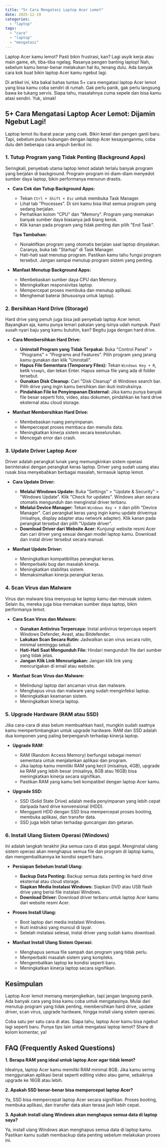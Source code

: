```yaml
---
title: "5+ Cara Mengatasi Laptop Acer Lemot"
date: 2025-12-19
categories: 
  - "laptop"
tags: 
  - "cara"
  - "laptop"
  - "mengatasi"
---
```


Laptop Acer kamu lemot? Pasti bikin frustrasi, kan? Lagi asyik kerja atau main game, eh, tiba-tiba ngelag. Rasanya pengen banting laptop! Nah, sebelum kamu benar-benar melakukan hal itu, tenang dulu. Ada banyak cara kok buat bikin laptop Acer kamu ngebut lagi.

Di artikel ini, kita bakal bahas tuntas 5+ cara mengatasi laptop Acer lemot yang bisa kamu coba sendiri di rumah. Gak perlu panik, gak perlu langsung bawa ke tukang servis. Siapa tahu, masalahnya cuma sepele dan bisa kamu atasi sendiri. Yuk, simak!

## 5+ Cara Mengatasi Laptop Acer Lemot: Dijamin Ngebut Lagi!

Laptop lemot itu ibarat pacar yang cuek. Bikin kesel dan pengen ganti baru. Tapi, sebelum putus hubungan dengan laptop Acer kesayanganmu, coba dulu deh beberapa cara ampuh berikut ini.

### 1\. Tutup Program yang Tidak Penting (Background Apps)

Seringkali, penyebab utama laptop lemot adalah terlalu banyak program yang berjalan di background. Program-program ini diam-diam menyedot sumber daya laptop, bikin performanya menurun drastis.

- **Cara Cek dan Tutup Background Apps:**
    
    - Tekan `Ctrl + Shift + Esc` untuk membuka Task Manager.
    - Lihat tab "Processes". Di sini kamu bisa lihat semua program yang sedang berjalan.
    - Perhatikan kolom "CPU" dan "Memory". Program yang memakan banyak sumber daya biasanya jadi biang kerok.
    - Klik kanan pada program yang tidak penting dan pilih "End Task".
    
    **Tips Tambahan:**
    
    - Nonaktifkan program yang otomatis berjalan saat laptop dinyalakan. Caranya, buka tab "Startup" di Task Manager.
    - Hati-hati saat menutup program. Pastikan kamu tahu fungsi program tersebut. Jangan sampai menutup program sistem yang penting.
- **Manfaat Menutup Background Apps:**
    
    - Membebaskan sumber daya CPU dan Memory.
    - Meningkatkan responsivitas laptop.
    - Mempercepat proses membuka dan menutup aplikasi.
    - Menghemat baterai (khususnya untuk laptop).

### 2\. Bersihkan Hard Drive (Storage)

Hard drive yang penuh juga bisa jadi penyebab laptop Acer lemot. Bayangkan aja, kamu punya lemari pakaian yang isinya udah numpuk. Pasti susah nyari baju yang kamu butuhin, kan? Begitu juga dengan hard drive.

- **Cara Membersihkan Hard Drive:**
    
    - **Uninstall Program yang Tidak Terpakai:** Buka "Control Panel" > "Programs" > "Programs and Features". Pilih program yang jarang kamu gunakan dan klik "Uninstall".
    - **Hapus File Sementara (Temporary Files):** Tekan `Windows Key + R`, ketik `%temp%`, dan tekan Enter. Hapus semua file yang ada di folder tersebut.
    - **Gunakan Disk Cleanup:** Cari "Disk Cleanup" di Windows search bar. Pilih drive yang ingin kamu bersihkan dan ikuti instruksinya.
    - **Pindahkan File ke Penyimpanan Eksternal:** Jika kamu punya banyak file besar seperti foto, video, atau dokumen, pindahkan ke hard drive eksternal atau cloud storage.
- **Manfaat Membersihkan Hard Drive:**
    
    - Membebaskan ruang penyimpanan.
    - Mempercepat proses membaca dan menulis data.
    - Meningkatkan kinerja sistem secara keseluruhan.
    - Mencegah error dan crash.

### 3\. Update Driver Laptop Acer

Driver adalah perangkat lunak yang memungkinkan sistem operasi berinteraksi dengan perangkat keras laptop. Driver yang sudah usang atau rusak bisa menyebabkan berbagai masalah, termasuk laptop lemot.

- **Cara Update Driver:**
    
    - **Melalui Windows Update:** Buka "Settings" > "Update & Security" > "Windows Update". Klik "Check for updates". Windows akan secara otomatis mengunduh dan menginstal driver terbaru.
    - **Melalui Device Manager:** Tekan `Windows Key + X` dan pilih "Device Manager". Cari perangkat keras yang ingin kamu update drivernya (misalnya, display adapter atau network adapter). Klik kanan pada perangkat tersebut dan pilih "Update driver".
    - **Download Driver dari Website Acer:** Kunjungi website resmi Acer dan cari driver yang sesuai dengan model laptop kamu. Download dan instal driver tersebut secara manual.
- **Manfaat Update Driver:**
    
    - Meningkatkan kompatibilitas perangkat keras.
    - Memperbaiki bug dan masalah kinerja.
    - Meningkatkan stabilitas sistem.
    - Memaksimalkan kinerja perangkat keras.

### 4\. Scan Virus dan Malware

Virus dan malware bisa menyusup ke laptop kamu dan merusak sistem. Selain itu, mereka juga bisa memakan sumber daya laptop, bikin performanya lemot.

- **Cara Scan Virus dan Malware:**
    
    - **Gunakan Antivirus Terpercaya:** Instal antivirus terpercaya seperti Windows Defender, Avast, atau Bitdefender.
    - **Lakukan Scan Secara Rutin:** Jadwalkan scan virus secara rutin, minimal seminggu sekali.
    - **Hati-Hati Saat Mengunduh File:** Hindari mengunduh file dari sumber yang tidak jelas.
    - **Jangan Klik Link Mencurigakan:** Jangan klik link yang mencurigakan di email atau website.
- **Manfaat Scan Virus dan Malware:**
    
    - Melindungi laptop dari ancaman virus dan malware.
    - Menghapus virus dan malware yang sudah menginfeksi laptop.
    - Meningkatkan keamanan sistem.
    - Meningkatkan kinerja laptop.

### 5\. Upgrade Hardware (RAM atau SSD)

Jika cara-cara di atas belum membuahkan hasil, mungkin sudah saatnya kamu mempertimbangkan untuk upgrade hardware. RAM dan SSD adalah dua komponen yang paling berpengaruh terhadap kinerja laptop.

- **Upgrade RAM:**
    
    - RAM (Random Access Memory) berfungsi sebagai memori sementara untuk menjalankan aplikasi dan program.
    - Jika laptop kamu memiliki RAM yang kecil (misalnya, 4GB), upgrade ke RAM yang lebih besar (misalnya, 8GB atau 16GB) bisa meningkatkan kinerja secara signifikan.
    - Pastikan RAM yang kamu beli kompatibel dengan laptop Acer kamu.
- **Upgrade SSD:**
    
    - SSD (Solid State Drive) adalah media penyimpanan yang lebih cepat daripada hard drive konvensional (HDD).
    - Mengganti HDD dengan SSD bisa mempercepat proses booting, membuka aplikasi, dan transfer data.
    - SSD juga lebih tahan terhadap guncangan dan getaran.

### 6\. Install Ulang Sistem Operasi (Windows)

Ini adalah langkah terakhir jika semua cara di atas gagal. Menginstal ulang sistem operasi akan menghapus semua file dan program di laptop kamu, dan mengembalikannya ke kondisi seperti baru.

- **Persiapan Sebelum Install Ulang:**
    
    - **Backup Data Penting:** Backup semua data penting ke hard drive eksternal atau cloud storage.
    - **Siapkan Media Instalasi Windows:** Siapkan DVD atau USB flash drive yang berisi file instalasi Windows.
    - **Download Driver:** Download driver terbaru untuk laptop Acer kamu dari website resmi Acer.
- **Proses Install Ulang:**
    
    - Boot laptop dari media instalasi Windows.
    - Ikuti instruksi yang muncul di layar.
    - Setelah instalasi selesai, instal driver yang sudah kamu download.
- **Manfaat Install Ulang Sistem Operasi:**
    
    - Menghapus semua file sampah dan program yang tidak perlu.
    - Memperbaiki masalah sistem yang kompleks.
    - Mengembalikan laptop ke kondisi seperti baru.
    - Meningkatkan kinerja laptop secara signifikan.

## Kesimpulan

Laptop Acer lemot memang menjengkelkan, tapi jangan langsung panik. Ada banyak cara yang bisa kamu coba untuk mengatasinya. Mulai dari menutup program yang tidak penting, membersihkan hard drive, update driver, scan virus, upgrade hardware, hingga install ulang sistem operasi.

Coba satu per satu cara di atas. Siapa tahu, laptop Acer kamu bisa ngebut lagi seperti baru. Punya tips lain untuk mengatasi laptop lemot? Share di kolom komentar, ya!

## FAQ (Frequently Asked Questions)

**1\. Berapa RAM yang ideal untuk laptop Acer agar tidak lemot?**

Idealnya, laptop Acer kamu memiliki RAM minimal 8GB. Jika kamu sering menggunakan aplikasi berat seperti editing video atau game, sebaiknya upgrade ke 16GB atau lebih.

**2\. Apakah SSD benar-benar bisa mempercepat laptop Acer?**

Ya, SSD bisa mempercepat laptop Acer secara signifikan. Proses booting, membuka aplikasi, dan transfer data akan terasa jauh lebih cepat.

**3\. Apakah install ulang Windows akan menghapus semua data di laptop saya?**

Ya, install ulang Windows akan menghapus semua data di laptop kamu. Pastikan kamu sudah membackup data penting sebelum melakukan proses ini.
